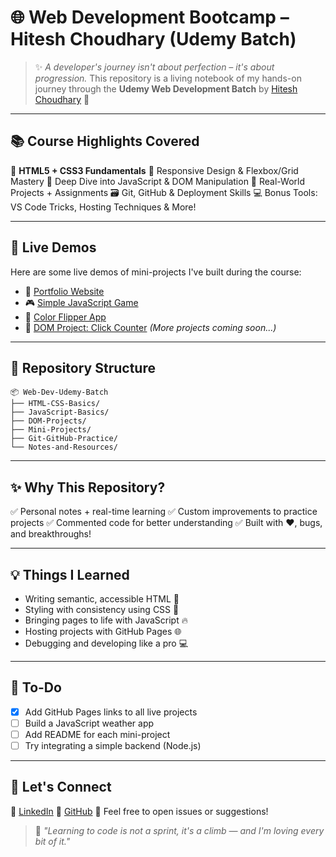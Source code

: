 # 🌐 Web Development Bootcamp – Hitesh Choudhary (Udemy Batch)

> ✨ _A developer's journey isn't about perfection – it's about progression._
> This repository is a living notebook of my hands-on journey through the **Udemy Web Development Batch** by [Hitesh Choudhary](https://www.youtube.com/c/HiteshChoudharydotcom) 🚀

---

## 📚 Course Highlights Covered

🧱 **HTML5 + CSS3 Fundamentals**
🎨 Responsive Design & Flexbox/Grid Mastery
🧠 Deep Dive into JavaScript & DOM Manipulation
🧪 Real-World Projects + Assignments
🗃️ Git, GitHub & Deployment Skills
💻 Bonus Tools: VS Code Tricks, Hosting Techniques & More!

---

## 🚀 Live Demos

Here are some live demos of mini-projects I've built during the course:

- 📝 [Portfolio Website](https://your-portfolio-link.com)
- 🎮 [Simple JavaScript Game](https://your-js-game-link.com)
- 🌈 [Color Flipper App](https://your-color-flipper-link.com)
- 🎯 [DOM Project: Click Counter](https://your-click-counter-link.com)
  _(More projects coming soon...)_

---

## 📁 Repository Structure

```
📦 Web-Dev-Udemy-Batch
├── HTML-CSS-Basics/
├── JavaScript-Basics/
├── DOM-Projects/
├── Mini-Projects/
├── Git-GitHub-Practice/
└── Notes-and-Resources/
```

---

## ✨ Why This Repository?

✅ Personal notes + real-time learning
✅ Custom improvements to practice projects
✅ Commented code for better understanding
✅ Built with ❤️, bugs, and breakthroughs!

---

## 💡 Things I Learned

- Writing semantic, accessible HTML 🧠
- Styling with consistency using CSS 🎨
- Bringing pages to life with JavaScript 🔥
- Hosting projects with GitHub Pages 🌐
- Debugging and developing like a pro 💻

---

## 📌 To-Do

- [x] Add GitHub Pages links to all live projects
- [ ] Build a JavaScript weather app
- [ ] Add README for each mini-project
- [ ] Try integrating a simple backend (Node.js)

---

## 🤝 Let's Connect

🔗 [LinkedIn](https://linkedin.com/in/sauravrajput63)
🐙 [GitHub](https://github.com/SAURAV6393)
📩 Feel free to open issues or suggestions!

> 💬 _"Learning to code is not a sprint, it's a climb — and I'm loving every bit of it."_
